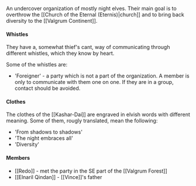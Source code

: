 An undercover organization of mostly night elves. Their main goal is to overthrow the [[Church of the Eternal (Eternis)|church]] and to bring back diversity to the [[Valgrum Continent]].

#### Whistles
They have a, somewhat thief's cant, way of communicating through different whistles, which they know by heart.

Some of the whistles are:
- 'Foreigner' - a party which is not a part of the organization. A member is only to communicate with them one on one. If they are in a group, contact should be avoided.

#### Clothes
The clothes of the [[Kashar-Dai]] are engraved in elvish words with different meaning. Some of them, rougly translated, mean the following:
- 'From shadows to shadows'
- 'The night embraces all'
- 'Diversity'

#### Members
- [[Redo]] - met the party in the SE part of the [[Valgrum Forest]]
- [[Elnaril Qindan]] - [[Vince]]'s father